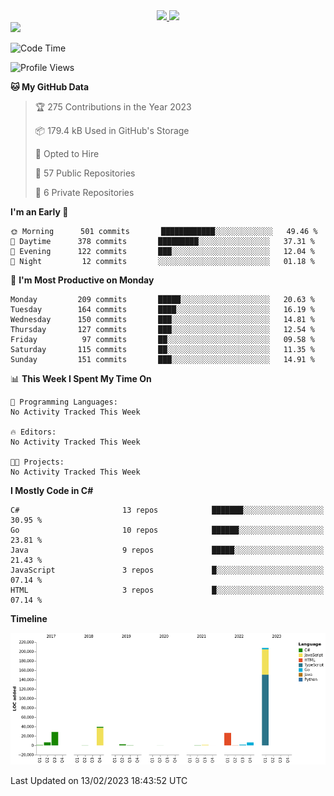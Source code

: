 <div align="center">
  <a href="https://github.com/arielsrv">
    <img height="180em" src="https://github-readme-stats.vercel.app/api?username=arielsrv&show_icons=true&theme=radical&include_all_commits=true&count_private=true"/>
    <img height="180em" src="https://github-readme-stats.vercel.app/api/top-langs/?username=arielsrv&layout=compact&langs_count=10&theme=radical"/>
 </a>
</div>

<div>
  <a href="https://www.linkedin.com/in/arielpineiro/" target="_blank">
    <img src="https://img.shields.io/badge/-LinkedIn-%230077B5?style=for-the-badge&logo=linkedin&logoColor=white" target="_blank">
  </a>
</div>

<!--START_SECTION:waka-->
![Code Time](http://img.shields.io/badge/Code%20Time-0%20secs-blue)

![Profile Views](http://img.shields.io/badge/Profile%20Views-0-blue)

**🐱 My GitHub Data** 

> 🏆 275 Contributions in the Year 2023
 > 
> 📦 179.4 kB Used in GitHub's Storage 
 > 
> 💼 Opted to Hire
 > 
> 📜 57 Public Repositories 
 > 
> 🔑 6 Private Repositories  
 > 
**I'm an Early 🐤** 

```text
🌞 Morning      501 commits       ████████████░░░░░░░░░░░░░   49.46 % 
🌆 Daytime      378 commits       █████████░░░░░░░░░░░░░░░░   37.31 % 
🌃 Evening      122 commits       ███░░░░░░░░░░░░░░░░░░░░░░   12.04 % 
🌙 Night         12 commits       ░░░░░░░░░░░░░░░░░░░░░░░░░   01.18 % 

```
📅 **I'm Most Productive on Monday** 

```text
Monday         209 commits       █████░░░░░░░░░░░░░░░░░░░░   20.63 % 
Tuesday        164 commits       ████░░░░░░░░░░░░░░░░░░░░░   16.19 % 
Wednesday      150 commits       ███░░░░░░░░░░░░░░░░░░░░░░   14.81 % 
Thursday       127 commits       ███░░░░░░░░░░░░░░░░░░░░░░   12.54 % 
Friday          97 commits       ██░░░░░░░░░░░░░░░░░░░░░░░   09.58 % 
Saturday       115 commits       ██░░░░░░░░░░░░░░░░░░░░░░░   11.35 % 
Sunday         151 commits       ███░░░░░░░░░░░░░░░░░░░░░░   14.91 % 

```


📊 **This Week I Spent My Time On** 

```text
💬 Programming Languages: 
No Activity Tracked This Week

🔥 Editors: 
No Activity Tracked This Week

🐱‍💻 Projects: 
No Activity Tracked This Week

```

**I Mostly Code in C#** 

```text
C#                       13 repos            ███████░░░░░░░░░░░░░░░░░░   30.95 % 
Go                       10 repos            ██████░░░░░░░░░░░░░░░░░░░   23.81 % 
Java                     9 repos             █████░░░░░░░░░░░░░░░░░░░░   21.43 % 
JavaScript               3 repos             █░░░░░░░░░░░░░░░░░░░░░░░░   07.14 % 
HTML                     3 repos             █░░░░░░░░░░░░░░░░░░░░░░░░   07.14 % 

```


**Timeline**

![Chart not found](https://raw.githubusercontent.com/arielsrv/arielsrv/main/charts/bar_graph.png) 


 Last Updated on 13/02/2023 18:43:52 UTC
<!--END_SECTION:waka-->
